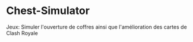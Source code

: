 # Chest-Simulator
Jeux: Simuler l'ouverture de coffres  ainsi que l'amélioration des cartes de Clash Royale
